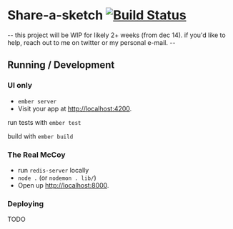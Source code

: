 # Share-a-sketch [![Build Status](https://travis-ci.org/kimagure/share-a-sketch.svg)](https://travis-ci.org/kimagure/share-a-sketch)

-- this project will be WIP for likely 2+ weeks (from dec 14). if you'd like to help, reach out to me on twitter or my personal e-mail. --

## Running / Development

### UI only

* `ember server`
* Visit your app at [http://localhost:4200](http://localhost:4200).

run tests with `ember test`

build with `ember build`

### The Real McCoy

* run `redis-server` locally
* `node .` (or `nodemon . lib/`)
* Open up [http://localhost:8000](http://localhost:8000).

### Deploying

TODO
